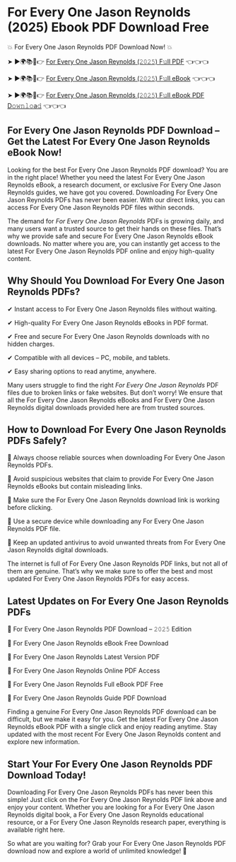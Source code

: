# For Every One Jason Reynolds (2025) Ebook PDF Download Free

💥 For Every One Jason Reynolds PDF Download Now! 💥

➤ ►🌍📚📱👉 [For Every One Jason Reynolds (𝟸𝟶𝟸𝟻) F𝚞ll PDF](https://getpdf.xyz/for-every-one-jason-reynolds) 👈👈👈


➤ ►🌍📚📱👉 [For Every One Jason Reynolds (𝟸𝟶𝟸𝟻) F𝚞ll eBook](https://getpdf.xyz/for-every-one-jason-reynolds) 👈👈👈


➤ ►🌍📚📱👉 [For Every One Jason Reynolds (𝟸𝟶𝟸𝟻) F𝚞ll eBook PDF D𝚘𝚠𝚗𝚕𝚘a𝚍](https://getpdf.xyz/for-every-one-jason-reynolds) 👈👈👈


## For Every One Jason Reynolds PDF Download – Get the Latest For Every One Jason Reynolds eBook Now!

Looking for the best For Every One Jason Reynolds PDF download? You are in the right place! Whether you need the latest For Every One Jason Reynolds eBook, a research document, or exclusive For Every One Jason Reynolds guides, we have got you covered. Downloading For Every One Jason Reynolds PDFs has never been easier. With our direct links, you can access For Every One Jason Reynolds PDF files within seconds.

The demand for *For Every One Jason Reynolds* PDFs is growing daily, and many users want a trusted source to get their hands on these files. That’s why we provide safe and secure For Every One Jason Reynolds eBook downloads. No matter where you are, you can instantly get access to the latest For Every One Jason Reynolds PDF online and enjoy high-quality content.

## Why Should You Download For Every One Jason Reynolds PDFs?

✔ Instant access to For Every One Jason Reynolds files without waiting.

✔ High-quality For Every One Jason Reynolds eBooks in PDF format.

✔ Free and secure For Every One Jason Reynolds downloads with no hidden charges.

✔ Compatible with all devices – PC, mobile, and tablets.

✔ Easy sharing options to read anytime, anywhere.

Many users struggle to find the right *For Every One Jason Reynolds* PDF files due to broken links or fake websites. But don’t worry! We ensure that all the For Every One Jason Reynolds eBooks and For Every One Jason Reynolds digital downloads provided here are from trusted sources.

## How to Download For Every One Jason Reynolds PDFs Safely?

📌 Always choose reliable sources when downloading For Every One Jason Reynolds PDFs.

📌 Avoid suspicious websites that claim to provide For Every One Jason Reynolds eBooks but contain misleading links.

📌 Make sure the For Every One Jason Reynolds download link is working before clicking.

📌 Use a secure device while downloading any For Every One Jason Reynolds PDF file.

📌 Keep an updated antivirus to avoid unwanted threats from For Every One Jason Reynolds digital downloads.

The internet is full of For Every One Jason Reynolds PDF links, but not all of them are genuine. That’s why we make sure to offer the best and most updated For Every One Jason Reynolds PDFs for easy access.

## Latest Updates on For Every One Jason Reynolds PDFs

🔹 For Every One Jason Reynolds PDF Download – 𝟸𝟶𝟸𝟻 Edition

🔹 For Every One Jason Reynolds eBook Free Download

🔹 For Every One Jason Reynolds Latest Version PDF

🔹 For Every One Jason Reynolds Online PDF Access

🔹 For Every One Jason Reynolds Full eBook PDF Free

🔹 For Every One Jason Reynolds Guide PDF Download

Finding a genuine For Every One Jason Reynolds PDF download can be difficult, but we make it easy for you. Get the latest For Every One Jason Reynolds eBook PDF with a single click and enjoy reading anytime. Stay updated with the most recent For Every One Jason Reynolds content and explore new information.

## Start Your For Every One Jason Reynolds PDF Download Today!

Downloading For Every One Jason Reynolds PDFs has never been this simple! Just click on the For Every One Jason Reynolds PDF link above and enjoy your content. Whether you are looking for a For Every One Jason Reynolds digital book, a For Every One Jason Reynolds educational resource, or a For Every One Jason Reynolds research paper, everything is available right here.

So what are you waiting for? Grab your For Every One Jason Reynolds PDF download now and explore a world of unlimited knowledge! 🚀